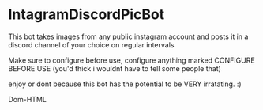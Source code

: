 # IntagramDiscordPicBot

This bot takes images from any public instagram account and posts it in a discord channel of your choice 
on regular intervals

Make sure to configure before use, configure anything marked CONFIGURE BEFORE USE (you'd thick i wouldnt have to tell some people that)

enjoy or dont because this bot has the potential to be VERY irratating. :)

Dom-HTML
